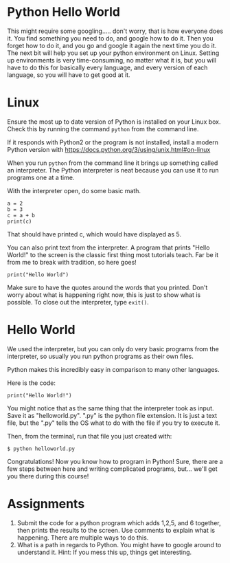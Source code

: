 # Python Hello World
This might require some googling..... don't worry, that is how everyone does it. You find something you need to do, and google how to do it. Then you forget how to do it, and you go and google it again the next time you do it. The next bit will help you set up your python environment on Linux. Setting up environments is very time-consuming, no matter what it is, but you will have to do this for basically every language, and every version of each language, so you will have to get good at it.

# Linux

Ensure the most up to date version of Python is installed on your Linux box. Check this by running the command ```python``` from the command line. 

If it responds with Python2 or the program is not installed, install a modern Python version with <https://docs.python.org/3/using/unix.html#on-linux>

When you run ```python``` from the command line it brings up something called an interpreter. The Python interpreter is neat because you can use it to run programs one at a time. 

With the interpreter open, do some basic math. 

```
a = 2 
b = 3
c = a + b
print(c)
```

That should have printed c, which would have displayed as 5.

You can also print text from the interpreter. A program that prints "Hello World!" to the screen is the classic first thing most tutorials teach. Far be it from me to break with tradition, so here goes!

``` 
print("Hello World")
```

Make sure to have the quotes around the words that you printed. Don't worry about what is happening right now, this is just to show what is possible. To close out the interpreter, type ```exit()```. 

# Hello World

We used the interpreter, but you can only do very basic programs from the interpreter, so usually you run python programs as their own files. 


Python makes this incredibly easy in comparison to many other languages. 

Here is the code:

``` 
print("Hello World!")
``` 

You might notice that as the same thing that the interpreter took as input. Save it as "helloworld.py".  ".py" is the python file extension. It is just a text file, but the ".py" tells the OS what to do with the file if you try to execute it. 

Then, from the terminal, run that file you just created with: 
```
$ python helloworld.py
```

Congratulations! Now you know how to program in Python! Sure, there are a few steps between here and writing complicated programs, but... we'll get you there during this course!

# Assignments 

1. Submit the code for a python program which adds 1,2,5, and 6 together, then prints the results to the screen. Use comments to explain what is happening. There are multiple ways to do this. 
2. What is a path in regards to Python. You might have to google around to understand it. Hint: If you mess this up, things get interesting.
